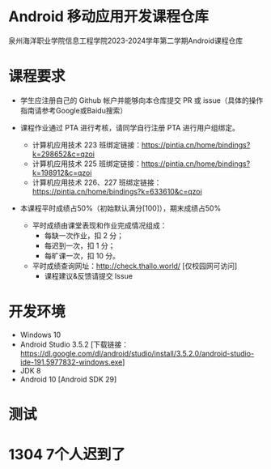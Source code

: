 # Android 移动应用开发课程仓库
泉州海洋职业学院信息工程学院2023-2024学年第二学期Android课程仓库

# 课程要求
- 学生应注册自己的 Github 帐户并能够向本仓库提交 PR 或 issue（具体的操作指南请参考Google或Baidu搜索）

- 课程作业通过 PTA 进行考核，请同学自行注册 PTA 进行用户组绑定。
    - 计算机应用技术 223 班绑定链接：https://pintia.cn/home/bindings?k=298652&c=qzoi
    - 计算机应用技术 225 班绑定链接：https://pintia.cn/home/bindings?k=198912&c=qzoi
    - 计算机应用技术 226、227 班绑定链接：https://pintia.cn/home/bindings?k=633610&c=qzoi
- 本课程平时成绩占50%（初始默认满分[100]），期末成绩占50%
    - 平时成绩由课堂表现和作业完成情况组成：
        - 每缺一次作业，扣 2 分；
        - 每迟到一次，扣 1 分；
        - 每旷课一次，扣 10 分。
    - 平时成绩查询网址：http://check.thallo.world/ [仅校园网可访问]
        - 课程建议&反馈请提交 Issue
# 开发环境
- Windows 10
- Android Studio 3.5.2 [下载链接：https://dl.google.com/dl/android/studio/install/3.5.2.0/android-studio-ide-191.5977832-windows.exe]
- JDK 8
- Android 10 [Android SDK 29]

# 测试

# 1304 7个人迟到了